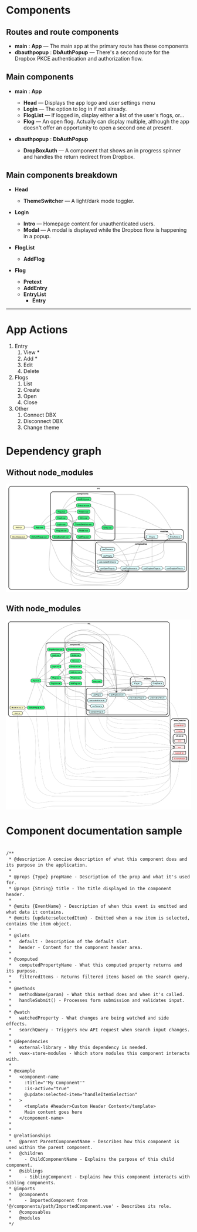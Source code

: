 # Components


## Routes and route components

- **main** : **App** — The main app at the primary route has these components 
- **dbauthpopup** : **DbAuthPopup** — There's a second route for the Dropbox PKCE authentication and authorization flow.

## Main components

- **main** : **App**
  - **Head** — Displays the app logo and user settings menu
  - **Login** — The option to log in if not already.
  - **FlogList** — If logged in, display either a list of the user's flogs, or...
  - **Flog** — An open flog. Actually can display multiple, although the app doesn't offer an opportunity to open a second one at present.

- **dbauthpopup** : **DbAuthPopup**
  - **DropBoxAuth** — A component that shows an in progress spinner and handles the return redirect from Dropbox.

## Main components breakdown

  - **Head**
    - **ThemeSwitcher** — A light/dark mode toggler.

  - **Login**
    - **Intro** — Homepage content for unauthenticated users.
    - **Modal** — A modal is displayed while the Dropbox flow is happening in a popup.

  - **FlogList**
    - **AddFlog**

  - **Flog**
    - **Pretext**
    - **AddEntry**
    - **EntryList**
      - **Entry**


---

# App Actions

1. Entry
   1. View *
   1. Add *
   2. Edit  
   3. Delete 
2. Flogs
   1. List
   2. Create
   3. Open 
   4. Close
3. Other
   1. Connect DBX
   2. Disconnect DBX
   3. Change theme
 
# Dependency graph

## Without node_modules
![Dependecy graph](dependencygraph.svg "Dependecy graph")

## With node_modules
![Dependecy graph](dependencygraph-full.svg "Dependecy graph with node_modules")


# Component documentation sample

```

/**
 * @description A concise description of what this component does and its purpose in the application.
 * 
 * @props {Type} propName - Description of the prop and what it's used for.
 * @props {String} title - The title displayed in the component header.
 * 
 * @emits {EventName} - Description of when this event is emitted and what data it contains.
 * @emits {update:selectedItem} - Emitted when a new item is selected, contains the item object.
 *  
 * @slots
 *   default - Description of the default slot.
 *   header - Content for the component header area.
 * 
 * @computed
 *   computedPropertyName - What this computed property returns and its purpose.
 *   filteredItems - Returns filtered items based on the search query.
 * 
 * @methods
 *   methodName(param) - What this method does and when it's called.
 *   handleSubmit() - Processes form submission and validates input.
 * 
 * @watch
 *   watchedProperty - What changes are being watched and side effects.
 *   searchQuery - Triggers new API request when search input changes.
 * 
 * @dependencies
 *   external-library - Why this dependency is needed.
 *   vuex-store-modules - Which store modules this component interacts with.
 * 
 * @example
 *   <component-name
 *     :title="'My Component'"
 *     :is-active="true"
 *     @update:selected-item="handleItemSelection"
 *   >
 *     <template #header>Custom Header Content</template>
 *     Main content goes here
 *   </component-name>
 *
 *
 * @relationships
 *   @parent ParentComponentName - Describes how this component is used within the parent component.
 *   @children
 *     - ChildComponentName - Explains the purpose of this child component.
 *   @siblings
 *     - SiblingComponent - Explains how this component interacts with sibling components.
 * @imports
 *   @components
 *     - ImportedComponent from '@/components/path/ImportedComponent.vue' - Describes its role.
 *   @composables
 *   @modules
 */
```